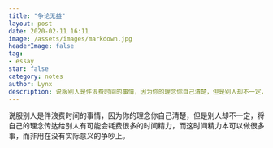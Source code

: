 ```yaml
---
title: "争论无益"
layout: post
date: 2020-02-11 16:11
image: /assets/images/markdown.jpg
headerImage: false
tag:
- essay
star: false
category: notes
author: Lynx
description: 说服别人是件浪费时间的事情，因为你的理念你自己清楚，但是别人却不一定，将自己的理念传达给别人有可能会耗费很多的时间精力，而这时间精力本可以做很多事，而非用在没有实际意义的争吵上。
---
```




说服别人是件浪费时间的事情，因为你的理念你自己清楚，但是别人却不一定，将自己的理念传达给别人有可能会耗费很多的时间精力，而这时间精力本可以做很多事，而非用在没有实际意义的争吵上。
